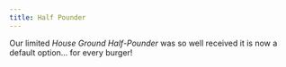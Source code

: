 ```yaml
---
title: Half Pounder
---
```

Our limited *House Ground Half-Pounder* 
was so well received it is now a 
default option... for every burger!
